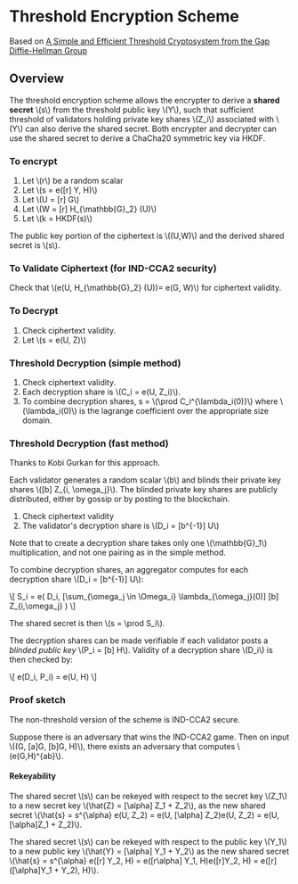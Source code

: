 # Threshold Encryption Scheme

Based on [A Simple and Efficient Threshold Cryptosystem from the Gap Diffie-Hellman Group](https://citeseerx.ist.psu.edu/viewdoc/download?doi=10.1.1.119.1717&rep=rep1&type=pdf)

## Overview

The threshold encryption scheme allows the encrypter to derive a **shared secret** \\(s\\) from the threshold public key \\(Y\\), such that sufficient threshold of validators holding private key shares \\(Z_i\\) associated with \\(Y\\) can also derive the shared secret. Both encrypter and decrypter can use the shared secret to derive a ChaCha20 symmetric key via HKDF.

### To encrypt

1. Let \\(r\\) be a random scalar
2. Let \\(s = e([r] Y, H)\\)
3. Let \\(U = [r] G\\)
4. Let \\(W = [r] H_{\mathbb{G}_2} (U)\\)
5. Let \\(k = HKDF(s)\\)

The public key portion of the ciphertext is \\((U,W)\\) and the derived shared secret is \\(s\\).

### To Validate Ciphertext (for IND-CCA2 security)

Check that \\(e(U, H_{\mathbb{G}_2} (U))= e(G, W)\\) for ciphertext validity.

### To Decrypt

1. Check ciphertext validity.
2. Let \\(s = e(U, Z)\\)

### Threshold Decryption (simple method)

1. Check ciphertext validity.
2. Each decryption share is \\(C_i = e(U, Z_i)\\).
3. To combine decryption shares, s = \\(\prod C_i^{\lambda_i(0)}\\) where \\(\lambda_i(0)\\) is the lagrange coefficient over the appropriate size domain.


### Threshold Decryption (fast method)

Thanks to Kobi Gurkan for this approach.

Each validator generates a random scalar \\(b\\) and blinds their private key shares \\([b] Z_{i, \omega_j}\\). The blinded private key shares are publicly distributed, either by gossip or by posting to the blockchain. 

1. Check ciphertext validity
2. The validator's decryption share is \\(D_i = [b^{-1}] U\\)

Note that to create a decryption share takes only one \\(\mathbb{G}_1\\) multiplication, and not one pairing as in the simple method.

To combine decryption shares, an aggregator computes for each decryption share \\(D_i = [b^{-1}] U\\):

\\[ S_i = e( D_i, [\sum_{\omega_j \in \Omega_i} \lambda_{\omega_j}(0)] [b] Z_{i,\omega_j}  ) \\]

The shared secret is then \\(s = \prod S_i\\).

The decryption shares can be made verifiable if each validator posts a *blinded public key* \\(P_i =  [b] H\\). Validity of a decryption share \\(D_i\\) is then checked by:

\\[ e(D_i, P_i) = e(U, H) \\]

### Proof sketch

The non-threshold version of the scheme is IND-CCA2 secure. 

Suppose there is an adversary that wins the IND-CCA2 game. Then on input \\((G, [a]G, [b]G, H)\\), there exists an adversary that computes  \\(e(G,H)^{ab}\\).



#### Rekeyability

The shared secret \\(s\\) can be rekeyed with respect to the secret key \\(Z_1\\) to a new secret key \\(\hat{Z} = [\alpha] Z_1 + Z_2\\), as the new shared secret \\(\hat{s} = s^{\alpha} e(U, Z_2) = e(U, [\alpha] Z_2)e(U, Z_2) = e(U, [\alpha]Z_1 + Z_2)\\).

The shared secret \\(s\\) can be rekeyed with respect to the public key \\(Y_1\\) to a new public key \\(\hat{Y} = [\alpha] Y_1 + Y_2\\) as the new shared secret \\(\hat{s} = s^{\alpha} e([r] Y_2, H) = e([r\alpha] Y_1, H)e([r]Y_2, H) = e([r]([\alpha]Y_1 + Y_2), H)\\).
 